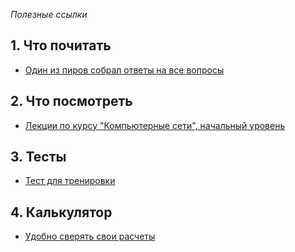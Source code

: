 *Полезные ссылки*

## 1. Что почитать
- [Один из пиров собрал ответы на все вопросы](https://github.com/markveligod/netwhat)

## 2. Что посмотреть
- [Лекции по курсу "Компьютерные сети", начальный уровень](https://www.youtube.com/playlist?list=PLtPJ9lKvJ4oiNMvYbOzCmWy6cRzYAh9B1)

## 3.  Тесты
- [Тест для тренировки](https://github.com/adblanc/netwhat42-train)

## 4. Калькулятор
- [Удобно сверять свои расчеты](https://shootnick.ru/ip_calc/)

